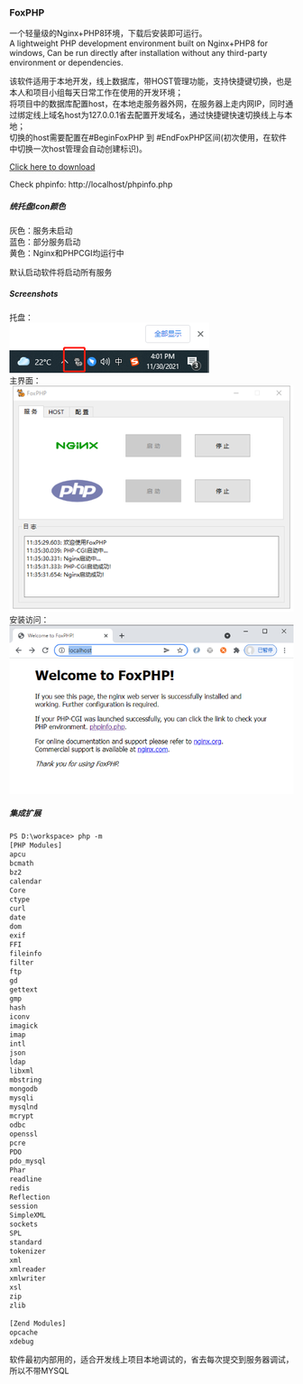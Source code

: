 ### FoxPHP

一个轻量级的Nginx+PHP8环境，下载后安装即可运行。  
A lightweight PHP development environment built on Nginx+PHP8 for windows, Can be run directly after installation without any third-party environment or dependencies.  

该软件适用于本地开发，线上数据库，带HOST管理功能，支持快捷键切换，也是本人和项目小组每天日常工作在使用的开发环境；  
将项目中的数据库配置host，在本地走服务器外网，在服务器上走内网IP，同时通过绑定线上域名host为127.0.0.1省去配置开发域名，通过快捷键快速切换线上与本地；  
切换的host需要配置在#BeginFoxPHP 到 #EndFoxPHP区间(初次使用，在软件中切换一次host管理会自动创建标识)。  

[Click here to download](https://github.com/yongplus/FoxPHP/releases)
  
Check phpinfo: http://localhost/phpinfo.php



##### 统托盘Icon颜色  
灰色：服务未启动   
蓝色：部分服务启动  
黄色：Nginx和PHPCGI均运行中 

默认启动软件将启动所有服务


##### Screenshots
托盘：  
<img src="./Screenshots/img2.png" />  
主界面：  
<img src="./Screenshots/img1.png" width="584px" />  
安装访问：  
<img src="./Screenshots/img3.png" width="578px" />

##### 集成扩展
```cli
PS D:\workspace> php -m
[PHP Modules]
apcu
bcmath
bz2
calendar
Core
ctype
curl
date
dom
exif
FFI
fileinfo
filter
ftp
gd
gettext
gmp
hash
iconv
imagick
imap
intl
json
ldap
libxml
mbstring
mongodb
mysqli
mysqlnd
mcrypt
odbc
openssl
pcre
PDO
pdo_mysql
Phar
readline
redis
Reflection
session
SimpleXML
sockets
SPL
standard
tokenizer
xml
xmlreader
xmlwriter
xsl
zip
zlib

[Zend Modules]
opcache
xdebug
```

软件最初内部用的，适合开发线上项目本地调试的，省去每次提交到服务器调试，所以不带MYSQL



